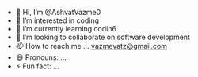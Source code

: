 - 👋 Hi, I’m @AshvatVazme0
- 👀 I’m interested in coding 
- 🌱 I’m currently learning codin6
- 💞️ I’m looking to collaborate on software development 
- 📫 How to reach me ... vazmevatz@gmail.com
- 😄 Pronouns: ...
- ⚡ Fun fact: ...

<!---
AshvatVazme0/AshvatVazme0 is a ✨ special ✨ repository because its `README.md` (this file) appears on your GitHub profile.
You can click the Preview link to take a look at your changes.
--->
